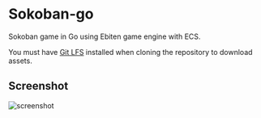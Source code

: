 # Sokoban-go

Sokoban game in Go using Ebiten game engine with ECS.

You must have [Git LFS](https://git-lfs.github.com/) installed when cloning the repository to download assets.

## Screenshot

![screenshot](screenshot.png)
